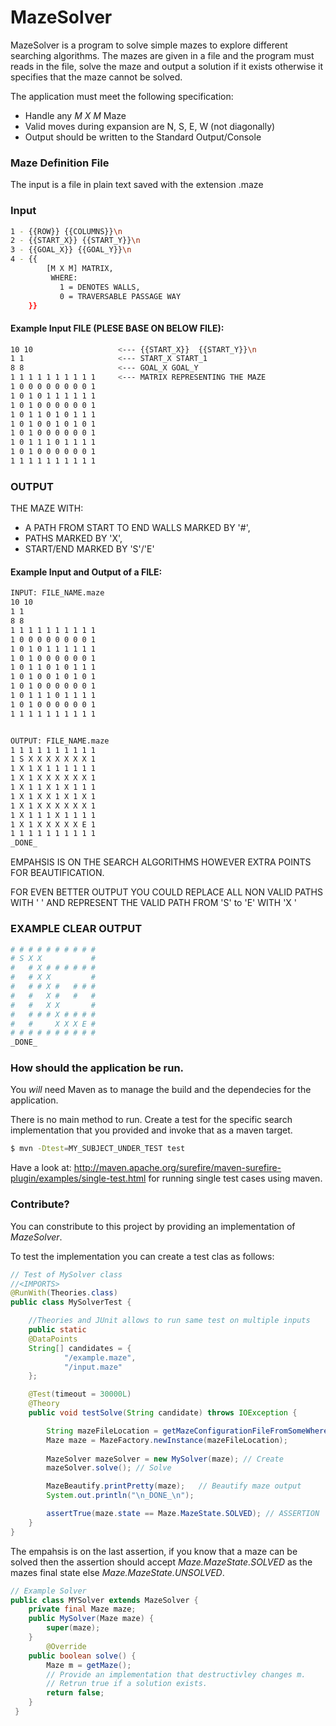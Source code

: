 # MazeSolver
MazeSolver is a program to solve simple mazes to explore different searching algorithms. The mazes are given in a file and the program must reads in the file, solve the maze and output a solution if it exists otherwise it specifies that the maze cannot be solved.

The application must meet the following specification:

  - Handle any _M X M_ Maze
  - Valid moves during expansion are N, S, E, W (not diagonally)
  - Output should be written to the Standard Output/Console

### Maze Definition File

The input is a file in plain text saved with the extension .maze

### Input 
```sh
1 - {{ROW}} {{COLUMNS}}\n
2 - {{START_X}} {{START_Y}}\n
3 - {{GOAL_X}} {{GOAL_Y}}\n
4 - {{ 
        [M X M] MATRIX, 
         WHERE: 
           1 = DENOTES WALLS, 
           0 = TRAVERSABLE PASSAGE WAY 
    }}
```

#### Example Input FILE (PLESE BASE ON BELOW FILE):

```sh
10 10                   <--- {{START_X}}  {{START_Y}}\n
1 1                     <--- START_X START_1
8 8                     <--- GOAL_X GOAL_Y
1 1 1 1 1 1 1 1 1 1     <--- MATRIX REPRESENTING THE MAZE
1 0 0 0 0 0 0 0 0 1
1 0 1 0 1 1 1 1 1 1
1 0 1 0 0 0 0 0 0 1
1 0 1 1 0 1 0 1 1 1
1 0 1 0 0 1 0 1 0 1
1 0 1 0 0 0 0 0 0 1
1 0 1 1 1 0 1 1 1 1
1 0 1 0 0 0 0 0 0 1
1 1 1 1 1 1 1 1 1 1
```

### OUTPUT 

THE MAZE WITH:
 - A PATH FROM START TO END WALLS MARKED BY '#', 
 - PATHS MARKED BY 'X',
 - START/END MARKED BY 'S'/'E'

#### Example Input and Output of a FILE:

```sh
INPUT: FILE_NAME.maze
10 10
1 1
8 8
1 1 1 1 1 1 1 1 1 1
1 0 0 0 0 0 0 0 0 1
1 0 1 0 1 1 1 1 1 1
1 0 1 0 0 0 0 0 0 1
1 0 1 1 0 1 0 1 1 1
1 0 1 0 0 1 0 1 0 1
1 0 1 0 0 0 0 0 0 1
1 0 1 1 1 0 1 1 1 1
1 0 1 0 0 0 0 0 0 1
1 1 1 1 1 1 1 1 1 1


OUTPUT: FILE_NAME.maze
1 1 1 1 1 1 1 1 1 1
1 S X X X X X X X 1
1 X 1 X 1 1 1 1 1 1
1 X 1 X X X X X X 1
1 X 1 1 X 1 X 1 1 1
1 X 1 X X 1 X 1 X 1
1 X 1 X X X X X X 1
1 X 1 1 1 X 1 1 1 1
1 X 1 X X X X X E 1
1 1 1 1 1 1 1 1 1 1
_DONE_
```

EMPAHSIS IS ON THE SEARCH ALGORITHMS HOWEVER EXTRA POINTS FOR BEAUTIFICATION.

FOR EVEN BETTER OUTPUT YOU COULD REPLACE ALL NON VALID PATHS WITH ' ' AND
REPRESENT THE VALID PATH FROM 'S' to 'E' WITH 'X '

### EXAMPLE CLEAR OUTPUT 
```sh
# # # # # # # # # #
# S X X           #
#   # X # # # # # #
#   # X X         #
#   # # X #   # # #
#   #   X #   #   #
#   #   X X       #
#   # # # X # # # #
#   #     X X X E #
# # # # # # # # # #
_DONE_
```
### How should the application be run. 

You *will* need Maven as to manage the build and the dependecies for the application. 

There is no main method to run. Create a test for the specific search implementation that you provided and invoke that as a maven target. 

```sh
$ mvn -Dtest=MY_SUBJECT_UNDER_TEST test
```

Have a look at: 
http://maven.apache.org/surefire/maven-surefire-plugin/examples/single-test.html for running single test cases using maven.  

### Contribute?
You can constribute to this project by providing an implementation of _MazeSolver_.

To test the implementation you can create a test clas as follows:
```java
// Test of MySolver class
//<IMPORTS>
@RunWith(Theories.class)
public class MySolverTest {

    //Theories and JUnit allows to run same test on multiple inputs
    public static
    @DataPoints
    String[] candidates = {
            "/example.maze",
            "/input.maze"
    };

    @Test(timeout = 30000L)
    @Theory
    public void testSolve(String candidate) throws IOException {

        String mazeFileLocation = getMazeConfigurationFileFromSomeWhere();
        Maze maze = MazeFactory.newInstance(mazeFileLocation); 
        
        MazeSolver mazeSolver = new MySolver(maze); // Create 
        mazeSolver.solve(); // Solve

        MazeBeautify.printPretty(maze);   // Beautify maze output
        System.out.println("\n_DONE_\n");

        assertTrue(maze.state == Maze.MazeState.SOLVED); // ASSERTION 
    }
}
```
The empahsis is on the last assertion, if you know that a maze can be solved then the assertion should accept _Maze.MazeState.SOLVED_ as the mazes final state else _Maze.MazeState.UNSOLVED_.

```java
// Example Solver
public class MYSolver extends MazeSolver {
    private final Maze maze;
    public MySolver(Maze maze) {
        super(maze);
    }
        @Override
    public boolean solve() {
        Maze m = getMaze();
        // Provide an implementation that destructivley changes m.
        // Retrun true if a solution exists. 
        return false;
    }
 }
```


